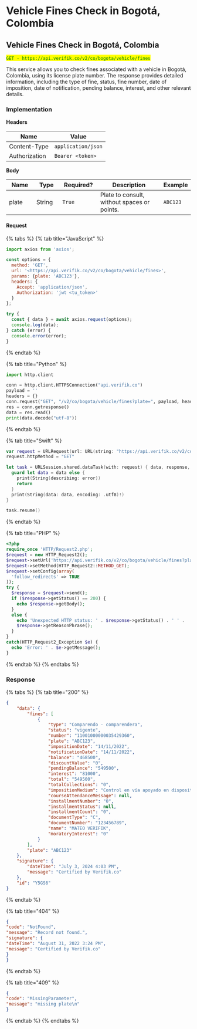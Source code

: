 # Vehicle Fines Check in Bogotá, Colombia

## Vehicle Fines Check in Bogotá, Colombia

<mark style="color:green;">`GET - https://api.verifik.co/v2/co/bogota/vehicle/fines`</mark>

This service allows you to check fines associated with a vehicle in Bogotá, Colombia, using its license plate number. The response provides detailed information, including the type of fine, status, fine number, date of imposition, date of notification, pending balance, interest, and other relevant details.

### Implementation

**Headers**

| Name          | Value              |
| ------------- | ------------------ |
| Content-Type  | `application/json` |
| Authorization | `Bearer <token>`   |

**Body**

<table><thead><tr><th width="94">Name</th><th width="84">Type</th><th width="111">Required?</th><th width="339">Description</th><th>Example</th></tr></thead><tbody><tr><td>plate</td><td>String</td><td><code>True</code></td><td>Plate to consult, without spaces or points.</td><td><code>ABC123</code></td></tr></tbody></table>

#### Request

{% tabs %}
{% tab title="JavaScript" %}

```javascript
import axios from 'axios';

const options = {
  method: 'GET',
  url: '<https://api.verifik.co/v2/co/bogota/vehicle/fines>',
  params: {plate: 'ABC123'},
  headers: {
    Accept: 'application/json',
    Authorization: 'jwt <tu_token>'
  }
};

try {
  const { data } = await axios.request(options);
  console.log(data);
} catch (error) {
  console.error(error);
}
```

{% endtab %}

{% tab title="Python" %}

```python
import http.client

conn = http.client.HTTPSConnection("api.verifik.co")
payload = ''
headers = {}
conn.request("GET", "/v2/co/bogota/vehicle/fines?plate=", payload, headers)
res = conn.getresponse()
data = res.read()
print(data.decode("utf-8"))
```

{% endtab %}

{% tab title="Swift" %}

```swift
var request = URLRequest(url: URL(string: "https://api.verifik.co/v2/co/bogota/vehicle/fines?plate=")!,timeoutInterval: Double.infinity)
request.httpMethod = "GET"

let task = URLSession.shared.dataTask(with: request) { data, response, error in 
  guard let data = data else {
    print(String(describing: error))
    return
  }
  print(String(data: data, encoding: .utf8)!)
}

task.resume()

```

{% endtab %}

{% tab title="PHP" %}

```php
<?php
require_once 'HTTP/Request2.php';
$request = new HTTP_Request2();
$request->setUrl('https://api.verifik.co/v2/co/bogota/vehicle/fines?plate=');
$request->setMethod(HTTP_Request2::METHOD_GET);
$request->setConfig(array(
  'follow_redirects' => TRUE
));
try {
  $response = $request->send();
  if ($response->getStatus() == 200) {
    echo $response->getBody();
  }
  else {
    echo 'Unexpected HTTP status: ' . $response->getStatus() . ' ' .
    $response->getReasonPhrase();
  }
}
catch(HTTP_Request2_Exception $e) {
  echo 'Error: ' . $e->getMessage();
}
```

{% endtab %}
{% endtabs %}

### **Response**

{% tabs %}
{% tab title="200" %}

```json
{
    "data": {
        "fines": [
            {
                "type": "Comparendo - comparendera",
                "status": "vigente",
                "number": "11001000000035429360",
                "plate": "ABC123",
                "impositionDate": "14/11/2022",
                "notificationDate": "14/11/2022",
                "balance": "468500",
                "discountValue": "0",
                "pendingBalance": "549500",
                "interest": "81000",
                "total": "549500",
                "totalCollections": "0",
                "impositionMedium": "Control en vía apoyado en dispositivos móviles",
                "courseAttendanceMessage": null,
                "installmentNumber": "0",
                "installmentStatus": null,
                "installmentCount": "0",
                "documentType": "C",
                "documentNumber": "123456789",
                "name": "MATEO VERIFIK",
                "moratoryInterest": "0"
            }
        ],
        "plate": "ABC123"
    },
    "signature": {
        "dateTime": "July 3, 2024 4:03 PM",
        "message": "Certified by Verifik.co"
    },
    "id": "Y5GS6"
}
```

{% endtab %}

{% tab title="404" %}

```json
{
"code": "NotFound",
"message": "Record not found.",
"signature": {
"dateTime": "August 31, 2022 3:24 PM",
"message": "Certified by Verifik.co"
}
}
```

{% endtab %}

{% tab title="409" %}

```json
{
"code": "MissingParameter",
"message": "missing plate\n"
}
```

{% endtab %}
{% endtabs %}
